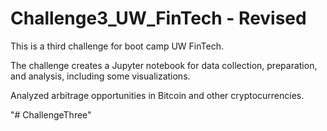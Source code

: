 # Challenge3_UW_FinTech - Revised 
This is a third challenge for boot camp UW FinTech. 

The challenge creates a Jupyter notebook for data collection, preparation, and analysis, including some visualizations. 

Analyzed arbitrage opportunities in Bitcoin and other cryptocurrencies.

"# ChallengeThree" 
